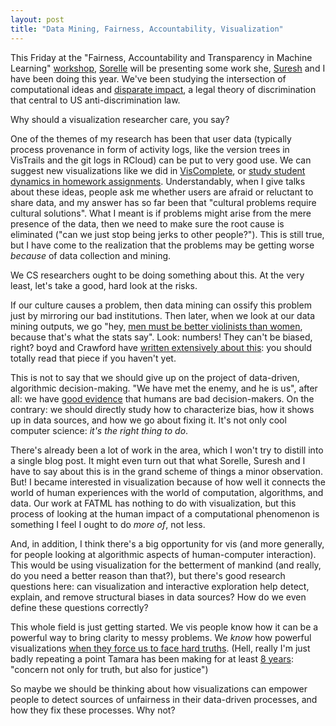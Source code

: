 ```yaml
---
layout: post
title: "Data Mining, Fairness, Accountability, Visualization"
---
```


This Friday at the "Fairness, Accountability and Transparency in
Machine Learning" [workshop](http://www.fatml.org/),
[Sorelle](http://sorelle.friedler.net)
will be presenting some work she,
[Suresh](http://www.cs.utah.edu/~suresh/) and I have been doing
this year. We've been studying the intersection of computational ideas
and [disparate impact](http://en.wikipedia.org/wiki/Disparate_impact),
a legal theory of discrimination that central to US
anti-discrimination law.

Why should a visualization researcher care, you say?

One of the themes of my research has been that user data (typically
process provenance in form of activity logs, like the version trees in
VisTrails and the git logs in RCloud) can be put to very good use.  We
can suggest new visualizations like we did in
[VisComplete](https://cscheid.net/2008/10/01/viscomplete.html), or
[study student dynamics in homework
assignments](https://cscheid.net/2008/07/01/examining-statistics-of-workflow-evolution.html). Understandably,
when I give talks about these ideas, people ask me whether users are
afraid or reluctant to share data, and my answer has so far been that
"cultural problems require cultural solutions". What I meant is if
problems might arise from the mere presence of the data, then we need
to make sure the root cause is eliminated ("can we just stop being
jerks to other people?"). This is still true, but I have come to the
realization that the problems may be getting worse *because* of data
collection and mining.

We CS researchers ought to be doing something about this. At the very
least, let's take a good, hard look at the risks.

If our culture causes a problem, then data mining can ossify this
problem just by mirroring our bad institutions. Then later, when we
look at our data mining outputs, we go "hey, [men must be better
violinists than women](http://www.nber.org/papers/w5903.pdf), because
that's what the stats say". Look: numbers! They can't be biased,
right? boyd and Crawford have [written extensively about
this](http://softwarestudies.com/cultural_analytics/Six_Provocations_for_Big_Data.pdf):
you should totally read that piece if you haven't yet.

This is not to say that we should give up on the project of
data-driven, algorithmic decision-making. "We have met the enemy, and
he is us", after all: we have [good
evidence](http://www.powells.com/biblio/1-9780374533557-38) that
humans are bad decision-makers. On the contrary: we should directly
study how to characterize bias, how it shows up in data sources, and
how we go about fixing it. It's not only cool computer science: *it's
the right thing to do*.

There's already been a lot of work in the area, which I won't try to
distill into a single blog post. It might even turn out that what
Sorelle, Suresh and I have to say about this is in the grand scheme of
things a minor observation. But! I became interested in visualization
because of how well it connects the world of human experiences with
the world of computation, algorithms, and data. Our work at FATML has
nothing to do with visualization, but this process of looking at the
human impact of a computational phenomenon is something I feel I ought
to do *more of*, not less.

And, in addition, I think there's a big opportunity for vis (and more
generally, for people looking at algorithmic aspects of human-computer
interaction).  This would be using visualization for the
betterment of mankind (and really, do you need a better reason than
that?), but there's good research questions here: can visualization
and interactive exploration help detect, explain, and remove
structural biases in data sources? How do we even define these
questions correctly?

This whole field is just getting started. We vis people know how it
can be a powerful way to bring clarity to messy problems. We *know*
how powerful visualizations [when they force us to face hard
truths](http://guns.periscopic.com/). (Hell, really I'm just badly repeating a
point Tamara has been making for at least [8
years](https://www.cs.ubc.ca/~tmm/talks/vis08/vis08-4x4.pdf): "concern
not only for truth, but also for justice")

So maybe we should be thinking about how visualizations can empower
people to detect sources of unfairness in their data-driven processes,
and how they fix these processes. Why not?
